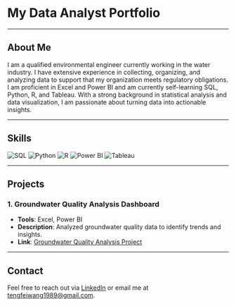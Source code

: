 # My Data Analyst Portfolio

---

## About Me

I am a qualified environmental engineer currently working in the water industry. I have extensive experience in collecting, organizing, and analyzing data to support that my organization meets regulatory obligations. I am proficient in Excel and Power BI and am currently self-learning SQL, Python, R, and Tableau. With a strong background in statistical analysis and data visualization, I am passionate about turning data into actionable insights.

---

## Skills

![SQL](https://img.shields.io/badge/SQL-336791?style=for-the-badge&logo=postgresql&logoColor=white)
![Python](https://img.shields.io/badge/Python-3776AB?style=for-the-badge&logo=python&logoColor=white)
![R](https://img.shields.io/badge/R-276DC3?style=for-the-badge&logo=r&logoColor=white)
![Power BI](https://img.shields.io/badge/Power%20BI-F2C811?style=for-the-badge&logo=powerbi&logoColor=white)
![Tableau](https://img.shields.io/badge/Tableau-E97627?style=for-the-badge&logo=tableau&logoColor=white)


---

## Projects

### 1. Groundwater Quality Analysis Dashboard

- **Tools**: Excel, Power BI
- **Description**: Analyzed groundwater quality data to identify trends and insights.
- **Link**: [Groundwater Quality Analysis Project](https://github.com/ttfwang/groundwater_quality_analysis)

---

## Contact

Feel free to reach out via [LinkedIn](https://www.linkedin.com/in/tengfei-wang) or email me at tengfeiwang1989@gmail.com.

